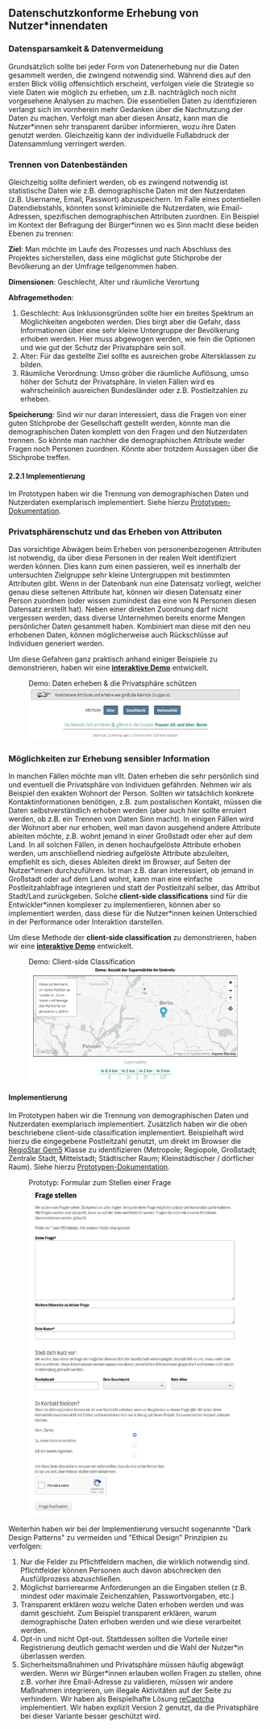 <div class="page-break"></div>

## Datenschutzkonforme Erhebung von Nutzer\*innendaten

### Datensparsamkeit & Datenvermeidung

Grundsätzlich sollte bei jeder Form von Datenerhebung nur die Daten gesammelt werden, die zwingend notwendig sind. Während dies auf den ersten Blick völlig offensichtlich erscheint, verfolgen viele die Strategie so viele Daten wie möglich zu erheben, um z.B. nachträglich noch nicht vorgesehene Analysen zu machen. Die essentiellen Daten zu identifizieren verlangt sich im vornherein mehr Gedanken über die Nachnutzung der Daten zu machen. Verfolgt man aber diesen Ansatz, kann man die Nutzer\*innen sehr transparent darüber informieren, wozu ihre Daten genutzt werden. Gleichzeitig kann der individuelle Fußabdruck der Datensammlung verringert werden.

### Trennen von Datenbeständen

Gleichzeitig sollte definiert werden, ob es zwingend notwendig ist statistische Daten wie z.B. demographische Daten mit den Nutzerdaten (z.B. Username, Email, Passwort) abzuspeichern. Im Falle eines potentiellen Datendiebstahls, könnten sonst kriminielle die Nutzerdaten, wie Email-Adressen, spezifischen demographischen Attributen zuordnen. Ein Beispiel im Kontext der Befragung der Bürger\*innen wo es Sinn macht diese beiden Ebenen zu trennen:

**Ziel**: Man möchte im Laufe des Prozesses und nach Abschluss des Projektes sicherstellen, dass eine möglichst gute Stichprobe der Bevölkerung an der Umfrage teilgenommen haben.

**Dimensionen**: Geschlecht, Alter und räumliche Verortung

**Abfragemethoden**:
1. Geschlecht: Aus Inklusionsgründen sollte hier ein breites Spektrum an Möglichkeiten angeboten werden. Dies birgt aber die Gefahr, dass Informationen über eine sehr kleine Untergruppe der Bevölkerung erhoben werden. Hier muss abgewogen werden, wie fein die Optionen und wie gut der Schutz der Privatsphäre sein soll.
2. Alter: Für das gestellte Ziel sollte es ausreichen grobe Altersklassen zu bilden.
3. Räumliche Verordnung: Umso gröber die räumliche Auflösung, umso höher der Schutz der Privatsphäre. In vielen Fällen wird es wahrscheinlich ausreichen Bundesländer oder z.B. Postleitzahlen zu erheben.

**Speicherung**: Sind wir nur daran interessiert, dass die Fragen von einer guten Stichprobe der Gesellschaft gestellt werden, könnte man die demographischen Daten komplett von den Fragen und den Nutzerdaten trennen. So könnte man nachher die demographischen Attribute weder Fragen noch Personen zuordnen. Könnte aber trotzdem Aussagen über die Stichprobe treffen.

#### 2.2.1 Implementierung

Im Prototypen haben wir die Trennung von demographischen Daten und Nutzerdaten exemplarisch implementiert. Siehe hierzu [Prototypen-Dokumentation](chapter05.md).

### Privatsphärenschutz und das Erheben von Attributen

Das vorsichtige Abwägen beim Erheben von personenbezogenen Attributen ist notwendig, da über diese Personen in der realen Welt identifiziert werden können. Dies kann zum einen passieren, weil es innerhalb der untersuchten Zielgruppe sehr kleine Untergruppen mit bestimmten Attributen gibt. Wenn in der Datenbank nun eine Datensatz vorliegt, welcher genau diese seltenen Attribute hat, können wir diesen Datensatz einer Person zuordnen (oder wissen zumindest das eine von N Personen diesen Datensatz erstellt hat). Neben einer direkten Zuordnung darf nicht vergessen werden, dass diverse Unternehmen bereits enorme Mengen persönlicher Daten gesammelt haben. Kombiniert man diese mit den neu erhobenen Daten, können möglicherweise auch Rückschlüsse auf Individuen generiert werden.

Um diese Gefahren ganz praktisch anhand einiger Beispiele zu demonstrieren, haben wir eine [**interaktive Demo**](https://sampling.locobss.vislab.io/?lang=de) entwickelt.

<figure>
<figcaption>Demo: Daten erheben & die Privatsphäre schützen</figcaption>
<center><img src="../assets/images/privacy-sampling.png" alt="" /></center>
</figure>

### Möglichkeiten zur Erhebung sensibler Information

In manchen Fällen möchte man vllt. Daten erheben die sehr persönlich sind und eventuell die Privatsphäre von Individuen gefährden. Nehmen wir als Beispiel den exakten Wohnort der Person. Sollten wir tatsächlich konkrete Kontaktinformationen benötigen, z.B. zum postalischen Kontakt, müssen die Daten selbstverständlich erhoben werden (aber auch hier sollte erruiert werden, ob z.B. ein Trennen von Daten Sinn macht). In einigen Fällen wird der Wohnort aber nur erhoben, weil man davon ausgehend andere Attribute ableiten möchte, z.B. wohnt jemand in einer Großstadt oder eher auf dem Land. In all solchen Fällen, in denen hochaufgelöste Attribute erhoben werden, um anschließend niedrieg aufgelöste Attribute abzuleiten, empfiehlt es sich, dieses Ableiten direkt im Browser, auf Seiten der Nutzer\*innen durchzuführen. Ist man z.B. daran interessiert, ob jemand in Großstadt oder auf dem Land wohnt, kann man eine einfache Postleitzahlabfrage integrieren und statt der Postleitzahl selber, das Attribut Stadt/Land zurückgeben. Solche **client-side classifications** sind für die Entwickler\*innen komplexer zu implementieren, können aber so implementiert werden, dass diese für die Nutzer\*innen keinen Unterschied in der Performance oder Interaktion darstellen.

Um diese Methode der **client-side classification** zu demonstrieren, haben wir eine [**interaktive Demo**](https://privacy.locobss.vislab.io?lang=de) entwickelt.

<figure>
<figcaption>Demo: Client-side Classification</figcaption>
<center><img src="../assets/images/privacy-demo.png" alt="" /></center>
</figure>

#### Implementierung

Im Prototypen haben wir die Trennung von demographischen Daten und Nutzerdaten exemplarisch implementiert. Zusätzlich haben wir die oben beschriebene client-side classification implementiert. Beispielhaft wird hierzu die eingegebene Postleitzahl genutzt, um direkt im Browser die [RegioStar Gem5](https://www.bmvi.de/SharedDocs/DE/Artikel/G/regionalstatistische-raumtypologie.html) Klasse zu identifizieren (Metropole; Regiopole, Großstadt; Zentrale Stadt, Mittelstadt; Städtischer Raum; Kleinstädtischer / dörflicher Raum). Siehe hierzu [Prototypen-Dokumentation](chapter05.md).

<figure>
<figcaption>Prototyp: Formular zum Stellen einer Frage</figcaption>
<center><img src="../assets/images/form.png" alt="" /></center>
</figure>

Weiterhin haben wir bei der Implementierung versucht sogenannte "Dark Design Patterns" zu vermeiden und "Ethical Design" Prinzipien zu verfolgen:

1. Nur die Felder zu Pflichtfeldern machen, die wirklich notwendig sind. Pflichtfelder können Personen auch davon abschrecken den Ausfüllprozess abzuschließen.
2. Möglichst barrierearme Anforderungen an die Eingaben stellen (z.B. mindest oder maximale Zeichenzahlen, Passwortvorgaben, etc.)
3. Transparent erklären wozu welche Daten erhoben werden und was damit geschieht. Zum Beispiel transparent erklären, warum demographische Daten erhoben werden und wie diese verarbeitet werden.
4. Opt-in und nicht Opt-out. Stattdessen sollten die Vorteile einer Registrierung deutlich gemacht werden und die Wahl der Nutzer\*in überlassen werden.
5. Sicherheitsmaßnahmen und Privatsphäre müssen häufig abgewägt werden. Wenn wir Bürger\*innen erlauben wollen Fragen zu stellen, ohne z.B. vorher ihre Email-Adresse zu validieren, müssen wir andere Maßnahmen integrieren, um illegale Aktivitäten auf der Seite zu verhindern. Wir haben als Beispielhafte Lösung [reCaptcha](https://developers.google.com/recaptcha/docs/display) implementiert. Wir haben explizit Version 2 genutzt, da die Privatsphäre bei dieser Variante besser geschützt wird.
